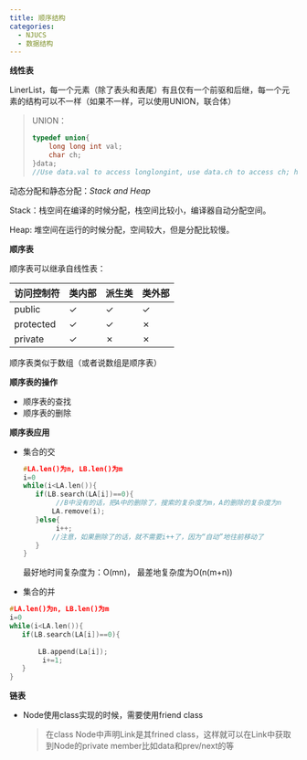 ```yaml
---
title: 顺序结构
categories:
  - NJUCS
  - 数据结构
---
```


**线性表**

LinerList，每一个元素（除了表头和表尾）有且仅有一个前驱和后继，每一个元素的结构可以不一样（如果不一样，可以使用UNION，联合体）

>   UNION：
>
>   ```cpp
>   typedef union{
>   	long long int val;
>       char ch;
>   }data;
>   //Use data.val to access longlongint, use data.ch to access ch; however, them share the same memory!
>   ```

动态分配和静态分配：*Stack and Heap*

Stack：栈空间在编译的时候分配，栈空间比较小，编译器自动分配空间。

Heap: 堆空间在运行的时候分配，空间较大，但是分配比较慢。

**顺序表**

顺序表可以继承自线性表：

| 访问控制符 | 类内部 | 派生类 | 类外部 |
| :--------- | :----- | :----- | :----- |
| public     | ✓      | ✓      | ✓      |
| protected  | ✓      | ✓      | ✗      |
| private    | ✓      | ✗      | ✗      |

顺序表类似于数组（或者说数组是顺序表）

**顺序表的操作**

-   顺序表的查找
-   顺序表的删除

**顺序表应用**

-   集合的交

    ```cpp
    #LA.len()为n, LB.len()为m
    i=0
    while(i<LA.len()){
       if(LB.search(LA[i])==0){
    		//B中没有的话，把A中的删除了，搜索的复杂度为m，A的删除的复杂度为n
           LA.remove(i);
       }else{
    		i++;
           //注意，如果删除了的话，就不需要i++了，因为“自动”地往前移动了
       }
    }
    ```

    最好地时间复杂度为：O(mn)， 最差地复杂度为O(n(m+n))



-   集合的并

```cpp
#LA.len()为n, LB.len()为m
i=0
while(i<LA.len()){
   if(LB.search(LA[i])==0){
       
       LB.append(La[i]);
   		i+=1;
   }
}
```







**链表**

-   Node使用class实现的时候，需要使用friend class

    >   在class Node中声明Link是其frined class，这样就可以在Link中获取到Node的private member比如data和prev/next的等
